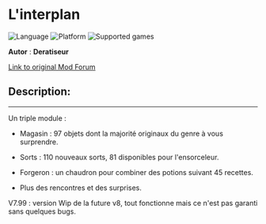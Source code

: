 # L'interplan

![Language](https://img.shields.io/static/v1?label=language&message=french%20%7C%20&color=informational)
![Platform](https://img.shields.io/static/v1?label=platform&message=windows%20%7C%20macOS%20%7C%20&color=informational)
![Supported games](https://img.shields.io/static/v1?label=supported%20games&message=BG2%20%7C%20BGT%20%7C%20BG2EE%20%7C%20EET%20%7C%20IWDEE%20%7C&color=dodgerblue)

**Autor** : **Deratiseur**

[Link to original Mod Forum](https://www.baldursgateworld.fr/viewtopic.php?t=31563)


## Description:
-------------

Un triple module :

- Magasin : 97 objets dont la majorité originaux du genre à vous surprendre.

- Sorts : 110 nouveaux sorts, 81 disponibles pour l'ensorceleur.

- Forgeron : un chaudron pour combiner des potions suivant 45 recettes.

- Plus des rencontres et des surprises.

V7.99 : version Wip de la future v8, tout fonctionne mais ce n'est pas garanti sans quelques bugs.
